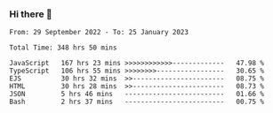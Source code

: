 ### Hi there 👋

<!--START_SECTION:waka-->

```text
From: 29 September 2022 - To: 25 January 2023

Total Time: 348 hrs 50 mins

JavaScript   167 hrs 23 mins >>>>>>>>>>>>-------------   47.98 %
TypeScript   106 hrs 55 mins >>>>>>>>-----------------   30.65 %
EJS          30 hrs 32 mins  >>-----------------------   08.75 %
HTML         30 hrs 28 mins  >>-----------------------   08.73 %
JSON         5 hrs 46 mins   -------------------------   01.66 %
Bash         2 hrs 37 mins   -------------------------   00.75 %
```

<!--END_SECTION:waka-->

<!--
**tranhieu1906/tranhieu1906** is a ✨ _special_ ✨ repository because its `README.md` (this file) appears on your GitHub profile.

Here are some ideas to get you started:

- 🔭 I’m currently working on ...
- 🌱 I’m currently learning ...
- 👯 I’m looking to collaborate on ...
- 🤔 I’m looking for help with ...
- 💬 Ask me about ...
- 📫 How to reach me: ...
- 😄 Pronouns: ...
- ⚡ Fun fact: ...
-->
